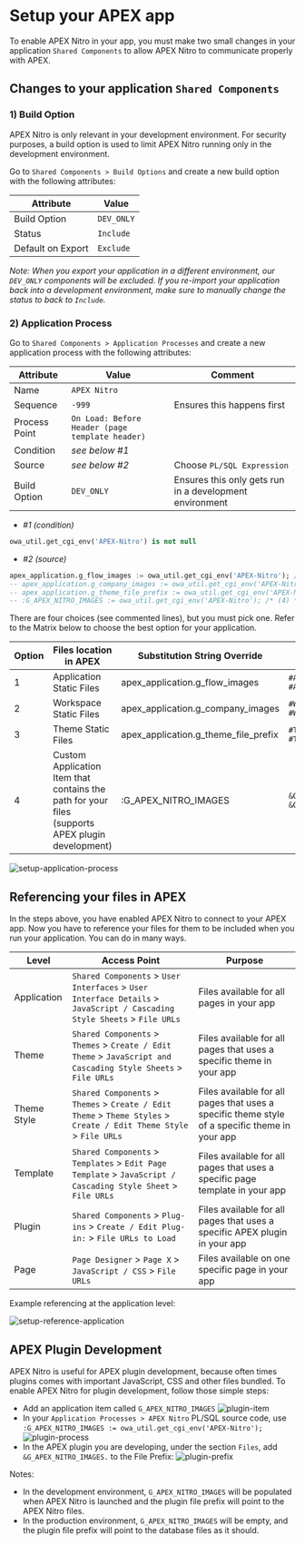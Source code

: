 # Setup your APEX app

To enable APEX Nitro in your app, you must make two small changes in your application `Shared Components` to allow APEX Nitro to communicate properly with APEX.

## Changes to your application `Shared Components`

### 1) Build Option

APEX Nitro is only relevant in your development environment. For security purposes, a build option is used to limit APEX Nitro running only in the development environment.

Go to `Shared Components > Build Options` and create a new build option with the following attributes:

| Attribute         | Value      |
| ----------------- | ---------- |
| Build Option      | `DEV_ONLY` |
| Status            | `Include`  |
| Default on Export | `Exclude`  |

_Note: When you export your application in a different environment, our `DEV_ONLY` components will be excluded. If you re-import your application back into a development environment, make sure to manually change the status to back to `Include`._

### 2) Application Process

Go to `Shared Components > Application Processes` and create a new application process with the following attributes:

| Attribute     | Value                                           | Comment                                                 |
| ------------- | ----------------------------------------------- | ------------------------------------------------------- |
| Name          | `APEX Nitro`                                    |                                                         |
| Sequence      | `-999`                                          | Ensures this happens first                              |
| Process Point | `On Load: Before Header (page template header)` |                                                         |
| Condition     | _see below #1_                                  |                                                         |
| Source        | _see below #2_                                  | Choose `PL/SQL Expression`                              |
| Build Option  | `DEV_ONLY`                                      | Ensures this only gets run in a development environment |

- _#1 (condition)_

```sql
owa_util.get_cgi_env('APEX-Nitro') is not null
```

- _#2 (source)_

```sql
apex_application.g_flow_images := owa_util.get_cgi_env('APEX-Nitro'); /* (1) */
-- apex_application.g_company_images := owa_util.get_cgi_env('APEX-Nitro'); /* (2) */
-- apex_application.g_theme_file_prefix := owa_util.get_cgi_env('APEX-Nitro'); /* (3) */
-- :G_APEX_NITRO_IMAGES := owa_util.get_cgi_env('APEX-Nitro'); /* (4) */
```

There are four choices (see commented lines), but you must pick one. Refer to the Matrix below to choose the best option for your application.

| Option | Files location in APEX                                                                           | Substitution String Override         | How to use                                                                    |
| ------ | ------------------------------------------------------------------------------------------------ | ------------------------------------ | ----------------------------------------------------------------------------- |
| 1      | Application Static Files                                                                         | apex_application.g_flow_images       | `#APP_IMAGES#app#MIN#.js` <br /> `#APP_IMAGES#app#MIN#.css`                   |
| 2      | Workspace Static Files                                                                           | apex_application.g_company_images    | `#WORKSPACE_IMAGES#app#MIN#.js` <br /> `#WORKSPACE_IMAGES#app#MIN#.css`       |
| 3      | Theme Static Files                                                                               | apex_application.g_theme_file_prefix | `#THEME_IMAGES#app#MIN#.js` <br /> `#THEME_IMAGES#app#MIN#.css`               |
| 4      | Custom Application Item that contains the path for your files (supports APEX plugin development) | :G_APEX_NITRO_IMAGES                 | `&G_APEX_NITRO_IMAGES.app#MIN#.js` <br /> `&G_APEX_NITRO_IMAGES.app#MIN#.css` |

![setup-application-process](img/setup-application-process.png)

## Referencing your files in APEX

In the steps above, you have enabled APEX Nitro to connect to your APEX app. Now you have to reference your files for them to be included when you run your application. You can do in many ways.

| Level       | Access Point                                                                                                             | Purpose                                                                                                  |
| ----------- | ------------------------------------------------------------------------------------------------------------------------ | -------------------------------------------------------------------------------------------------------- |
| Application | `Shared Components` > `User Interfaces` > `User Interface Details` > `JavaScript / Cascading Style Sheets` > `File URLs` | Files available for all pages in your app                                                      |
| Theme       | `Shared Components` > `Themes` > `Create / Edit Theme` > `JavaScript and Cascading Style Sheets` > `File URLs`           | Files available for all pages that uses a specific theme in your app                           |
| Theme Style | `Shared Components` > `Themes` > `Create / Edit Theme` > `Theme Styles` > `Create / Edit Theme Style` > `File URLs`      | Files available for all pages that uses a specific theme style of a specific theme in your app |
| Template    | `Shared Components` > `Templates` > `Edit Page Template` > `JavaScript / Cascading Style Sheet` > `File URLs`            | Files available for all pages that uses a specific page template in your app                   |
| Plugin      | `Shared Components` > `Plug-ins` > `Create / Edit Plug-in:` > `File URLs to Load`                                        | Files available for all pages that uses a specific APEX plugin in your app                     |
| Page        | `Page Designer` > `Page X` > `JavaScript / CSS` > `File URLs`                                                            | Files available on one specific page in your app                                               |

Example referencing at the application level:

![setup-reference-application](img/setup-reference-application.png)

## APEX Plugin Development

APEX Nitro is useful for APEX plugin development, because often times plugins comes with important JavaScript, CSS and other files bundled. To enable APEX Nitro for plugin development, follow those simple steps:

- Add an application item called `G_APEX_NITRO_IMAGES` ![plugin-item](img/plugin-item.png)
- In your `Application Processes > APEX Nitro` PL/SQL source code, use `:G_APEX_NITRO_IMAGES := owa_util.get_cgi_env('APEX-Nitro');` ![plugin-process](img/plugin-process.png)
- In the APEX plugin you are developing, under the section `Files`, add `&G_APEX_NITRO_IMAGES.` to the File Prefix: ![plugin-prefix](img/plugin-prefix.png)

Notes:

- In the development environment, `G_APEX_NITRO_IMAGES` will be populated when APEX Nitro is launched and the plugin file prefix will point to the APEX Nitro files.
- In the production environment, `G_APEX_NITRO_IMAGES` will be empty, and the plugin file prefix will point to the database files as it should.
